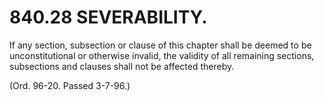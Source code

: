 840.28 SEVERABILITY.
====================

If any section, subsection or clause of this chapter shall be deemed to
be unconstitutional or otherwise invalid, the validity of all remaining
sections, subsections and clauses shall not be affected thereby.

(Ord. 96-20. Passed 3-7-96.)
